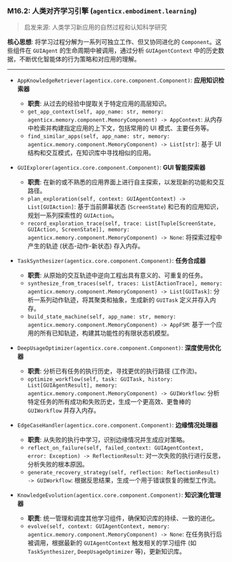 ### M16.2: 人类对齐学习引擎 (`agenticx.embodiment.learning`)

> 启发来源: 人类学习新应用的自然过程和认知科学研究

**核心思想**: 将学习过程分解为一系列可独立工作、但又协同进化的 `Component`。这些组件在 `GUIAgent` 的生命周期中被调用，通过分析 `GUIAgentContext` 中的历史数据，不断优化智能体的行为策略和对应用的理解。

--- 

* `AppKnowledgeRetriever(agenticx.core.component.Component)`: **应用知识检索器**
  * **职责**: 从过去的经验中提取关于特定应用的高层知识。
  * `get_app_context(self, app_name: str, memory: agenticx.memory.component.MemoryComponent) -> AppContext`: 从内存中检索并构建指定应用的上下文，包括常用的 UI 模式、主要任务等。
  * `find_similar_apps(self, app_name: str, memory: agenticx.memory.component.MemoryComponent) -> List[str]`: 基于 UI 结构和交互模式，在知识库中寻找相似的应用。

* `GUIExplorer(agenticx.core.component.Component)`: **GUI 智能探索器**
  * **职责**: 在新的或不熟悉的应用界面上进行自主探索，以发现新的功能和交互路径。
  * `plan_exploration(self, context: GUIAgentContext) -> List[GUIAction]`: 基于当前屏幕状态 (`ScreenState`) 和已有的应用知识，规划一系列探索性的 `GUIAction`。
  * `record_exploration_trace(self, trace: List[Tuple[ScreenState, GUIAction, ScreenState]], memory: agenticx.memory.component.MemoryComponent) -> None`: 将探索过程中产生的轨迹 (状态-动作-新状态) 存入内存。

* `TaskSynthesizer(agenticx.core.component.Component)`: **任务合成器**
  * **职责**: 从原始的交互轨迹中逆向工程出具有意义的、可重复的任务。
  * `synthesize_from_traces(self, traces: List[ActionTrace], memory: agenticx.memory.component.MemoryComponent) -> List[GUITask]`: 分析一系列动作轨迹，将其聚类和抽象，生成新的 `GUITask` 定义并存入内存。
  * `build_state_machine(self, app_name: str, memory: agenticx.memory.component.MemoryComponent) -> AppFSM`: 基于一个应用的所有已知轨迹，构建其功能性的有限状态机模型。

* `DeepUsageOptimizer(agenticx.core.component.Component)`: **深度使用优化器**
  * **职责**: 分析已有任务的执行历史，寻找更优的执行路径 (工作流)。
  * `optimize_workflow(self, task: GUITask, history: List[GUIAgentResult], memory: agenticx.memory.component.MemoryComponent) -> GUIWorkflow`: 分析特定任务的所有成功和失败历史，生成一个更高效、更鲁棒的 `GUIWorkflow` 并存入内存。

* `EdgeCaseHandler(agenticx.core.component.Component)`: **边缘情况处理器**
  * **职责**: 从失败的执行中学习，识别边缘情况并生成应对策略。
  * `reflect_on_failure(self, failed_context: GUIAgentContext, error: Exception) -> ReflectionResult`: 对一次失败的执行进行反思，分析失败的根本原因。
  * `generate_recovery_strategy(self, reflection: ReflectionResult) -> GUIWorkflow`: 根据反思结果，生成一个用于错误恢复的微型工作流。

* `KnowledgeEvolution(agenticx.core.component.Component)`: **知识演化管理器**
  * **职责**: 统一管理和调度其他学习组件，确保知识库的持续、一致的进化。
  * `evolve(self, context: GUIAgentContext, memory: agenticx.memory.component.MemoryComponent) -> None`: 在任务执行后被调用，根据最新的 `GUIAgentContext` 触发相关的学习组件 (如 `TaskSynthesizer`, `DeepUsageOptimizer` 等)，更新知识库。